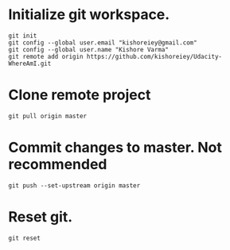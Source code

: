 # Initialize git workspace.
```
git init
git config --global user.email "kishoreiey@gmail.com"
git config --global user.name "Kishore Varma"
git remote add origin https://github.com/kishoreiey/Udacity-WhereAmI.git
```

# Clone remote project
```
git pull origin master
```

# Commit changes to master. Not recommended
```
git push --set-upstream origin master
```

# Reset git.
```
git reset
```

